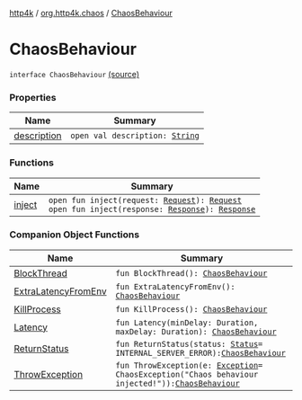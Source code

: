 [http4k](../../index.md) / [org.http4k.chaos](../index.md) / [ChaosBehaviour](./index.md)

# ChaosBehaviour

`interface ChaosBehaviour` [(source)](https://github.com/http4k/http4k/blob/master/http4k-testing-chaos/src/main/kotlin/org/http4k/chaos/ChaosBehaviour.kt#L13)

### Properties

| Name | Summary |
|---|---|
| [description](description.md) | `open val description: `[`String`](https://kotlinlang.org/api/latest/jvm/stdlib/kotlin/-string/index.html) |

### Functions

| Name | Summary |
|---|---|
| [inject](inject.md) | `open fun inject(request: `[`Request`](../../org.http4k.core/-request/index.md)`): `[`Request`](../../org.http4k.core/-request/index.md)<br>`open fun inject(response: `[`Response`](../../org.http4k.core/-response/index.md)`): `[`Response`](../../org.http4k.core/-response/index.md) |

### Companion Object Functions

| Name | Summary |
|---|---|
| [BlockThread](-block-thread.md) | `fun BlockThread(): `[`ChaosBehaviour`](./index.md) |
| [ExtraLatencyFromEnv](-extra-latency-from-env.md) | `fun ExtraLatencyFromEnv(): `[`ChaosBehaviour`](./index.md) |
| [KillProcess](-kill-process.md) | `fun KillProcess(): `[`ChaosBehaviour`](./index.md) |
| [Latency](-latency.md) | `fun Latency(minDelay: Duration, maxDelay: Duration): `[`ChaosBehaviour`](./index.md) |
| [ReturnStatus](-return-status.md) | `fun ReturnStatus(status: `[`Status`](../../org.http4k.core/-status/index.md)` = INTERNAL_SERVER_ERROR): `[`ChaosBehaviour`](./index.md) |
| [ThrowException](-throw-exception.md) | `fun ThrowException(e: `[`Exception`](https://kotlinlang.org/api/latest/jvm/stdlib/kotlin/-exception/index.html)` = ChaosException("Chaos behaviour injected!")): `[`ChaosBehaviour`](./index.md) |
